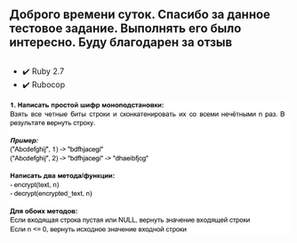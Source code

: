 ## Доброго времени суток. Спасибо за данное тестовое задание. Выполнять его было интересно. Буду благодарен за отзыв

## 
- :heavy_check_mark: Ruby 2.7
- :heavy_check_mark: Rubocop

![alt text](task1.jpg "Описание будет тут")
